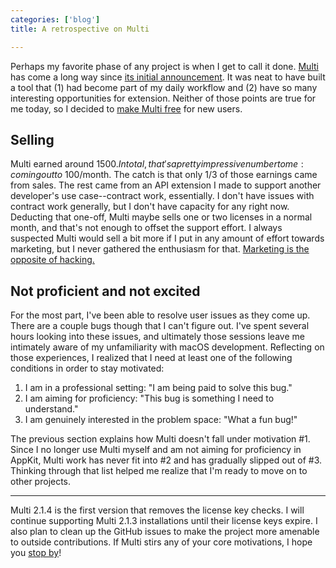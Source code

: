 ```yaml
---
categories: ['blog']
title: A retrospective on Multi

---
```


Perhaps my favorite phase of any project is when I get to call it done.
[Multi](https://github.com/kofigumbs/multi) has come a long way since [its initial announcement](/blog/multi).
It was neat to have built a tool that (1) had become part of my daily workflow and (2) have so many interesting opportunities for extension.
Neither of those points are true for me today, so I decided to [make Multi free](https://github.com/kofigumbs/multi/commit/14f2d1b5524a8477f203d8e1cb4b6100ea35a5f2) for new users.

## Selling

Multi earned around $1500.
In total, that's a pretty impressive number to me: coming out to ~$100/month.
The catch is that only 1/3 of those earnings came from sales.
The rest came from an API extension I made to support another developer's use case--contract work, essentially.
I don't have issues with contract work generally, but I don't have capacity for any right now.
Deducting that one-off, Multi maybe sells one or two licenses in a normal month, and that's not enough to offset the support effort.
I always suspected Multi would sell a bit more if I put in any amount of effort towards marketing, but I never gathered the enthusiasm for that.
[Marketing is the opposite of hacking.](https://macwright.com/2021/07/24/hacking-is-the-opposite-of-marketing.html)

## Not proficient and not excited

For the most part, I've been able to resolve user issues as they come up.
There are a couple bugs though that I can't figure out.
I've spent several hours looking into these issues, and ultimately those sessions leave me intimately aware of my unfamiliarity with macOS development.
Reflecting on those experiences, I realized that I need at least one of the following conditions in order to stay motivated:

 1. I am in a professional setting: "I am being paid to solve this bug."
 2. I am aiming for proficiency: "This bug is something I need to understand."
 3. I am genuinely interested in the problem space: "What a fun bug!"

The previous section explains how Multi doesn't fall under motivation #1.
Since I no longer use Multi myself and am not aiming for proficiency in AppKit, Multi work has never fit into #2 and has gradually slipped out of #3.
Thinking through that list helped me realize that I'm ready to move on to other projects.

---

Multi 2.1.4 is the first version that removes the license key checks.
I will continue supporting Multi 2.1.3 installations until their license keys expire.
I also plan to clean up the GitHub issues to make the project more amenable to outside contributions.
If Multi stirs any of your core motivations, I hope you [stop by](https://github.com/kofigumbs/multi)!
